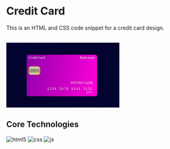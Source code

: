 # Credit Card
<p>
This is an HTML and CSS code snippet for a credit card design.
</p>
<br/>
<img width="300px" src="./assets/Credit.PNG" />
<br/>

## Core Technologies
<div style="display: inline_block">
  <img align="center" alt="html5" src="https://img.shields.io/badge/HTML5-FF5900?style=for-the-badge&logo=html5&logoColor=white" />
  <img align="center" alt="css" src="https://img.shields.io/badge/CSS3-009DEB?style=for-the-badge&logo=css3&logoColor=white" />
  <img align="center" alt="js" src="https://img.shields.io/badge/JavaScript-F7DF1E?style=for-the-badge&logo=javascript&logoColor=black" />
</div>

<br/>
